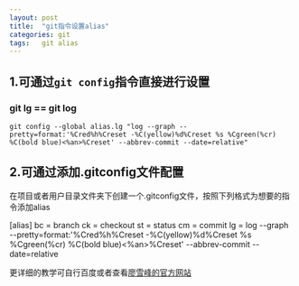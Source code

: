 ```yaml
---
layout: post
title:  "git指令设置alias"
categories: git
tags:   git alias
---
```


## 1.可通过`git config`指令直接进行设置
### git lg == git log

`git config --global alias.lg "log --graph --pretty=format:'%Cred%h%Creset -%C(yellow)%d%Creset %s %Cgreen(%cr) %C(bold blue)<%an>%Creset' --abbrev-commit --date=relative"`

## 2.可通过添加.gitconfig文件配置

在项目或者用户目录文件夹下创建一个.gitconfig文件，按照下列格式为想要的指令添加alias

[alias]
    bc = branch
    ck = checkout
    st = status
    cm = commit
    lg = log --graph --pretty=format:'%Cred%h%Creset -%C(yellow)%d%Creset %s %Cgreen(%cr) %C(bold blue)<%an>%Creset' --abbrev-commit --date=relative


更详细的教学可自行百度或者查看[廖雪峰的官方网站][git alias]

[git alias]: https://www.liaoxuefeng.com/wiki/0013739516305929606dd18361248578c67b8067c8c017b000/001375234012342f90be1fc4d81446c967bbdc19e7c03d3000
